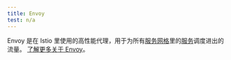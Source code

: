 ```yaml
---
title: Envoy
test: n/a
---
```


Envoy 是在 Istio 里使用的高性能代理，用于为所有[服务网格](/zh/docs/reference/glossary/#service-mesh)里的[服务](/zh/docs/reference/glossary/#service)调度进出的流量。
[了解更多关于 Envoy](https://envoyproxy.github.io/envoy/)。

